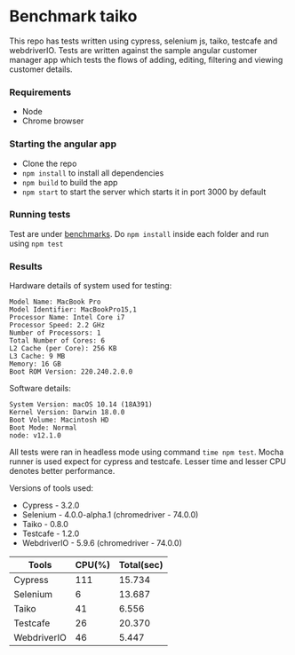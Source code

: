 # Benchmark taiko

This repo has tests written using cypress, selenium js, taiko, testcafe and webdriverIO. Tests are written against the sample angular customer manager app which tests the flows of adding, editing, filtering and viewing customer details.

### Requirements

- Node 
- Chrome browser

### Starting the angular app

- Clone the repo
- `npm install` to install all dependencies 
- `npm build` to build the app
- `npm start` to start the server which starts it in port 3000 by default

### Running tests

Test are under [benchmarks](https://github.com/getgauge-contrib/Angular-JumpStart/tree/master/benchmarks).
Do `npm install` inside each folder and run using `npm test`

### Results

Hardware details of system used for testing: 

```
Model Name: MacBook Pro
Model Identifier: MacBookPro15,1
Processor Name: Intel Core i7
Processor Speed: 2.2 GHz
Number of Processors: 1
Total Number of Cores: 6
L2 Cache (per Core): 256 KB
L3 Cache: 9 MB
Memory: 16 GB
Boot ROM Version: 220.240.2.0.0 
```

Software details:

```
System Version: macOS 10.14 (18A391)
Kernel Version: Darwin 18.0.0
Boot Volume: Macintosh HD
Boot Mode: Normal
node: v12.1.0
```
All tests were ran in headless mode using command `time npm test`. Mocha runner is used expect for cypress and testcafe. Lesser time and lesser CPU denotes better performance. 

Versions of tools used: 

- Cypress - 3.2.0
- Selenium - 4.0.0-alpha.1 (chromedriver - 74.0.0)
- Taiko - 0.8.0
- Testcafe - 1.2.0
- WebdriverIO - 5.9.6 (chromedriver - 74.0.0)

| Tools       | CPU(%) | Total(sec) |
|-------------|--------|------------|
| Cypress     | 111    | 15.734     |
| Selenium    | 6      | 13.687     |
| Taiko       | 41     | 6.556      |
| Testcafe    | 26     | 20.370     |
| WebdriverIO | 46     | 5.447      |


